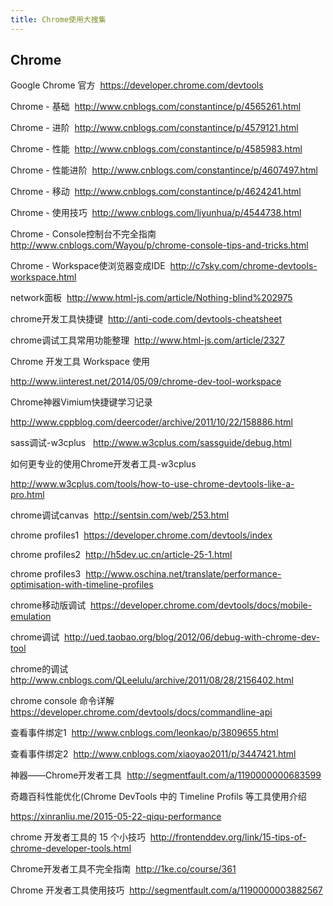 ```yaml
---
title: Chrome使用大搜集
---
```


## Chrome
Google Chrome 官方    https://developer.chrome.com/devtools

Chrome - 基础    http://www.cnblogs.com/constantince/p/4565261.html

Chrome - 进阶    http://www.cnblogs.com/constantince/p/4579121.html

Chrome - 性能    http://www.cnblogs.com/constantince/p/4585983.html

Chrome - 性能进阶    http://www.cnblogs.com/constantince/p/4607497.html

Chrome - 移动    http://www.cnblogs.com/constantince/p/4624241.html

Chrome - 使用技巧    http://www.cnblogs.com/liyunhua/p/4544738.html

Chrome - Console控制台不完全指南    http://www.cnblogs.com/Wayou/p/chrome-console-tips-and-tricks.html

Chrome - Workspace使浏览器变成IDE    http://c7sky.com/chrome-devtools-workspace.html

network面板    http://www.html-js.com/article/Nothing-blind%202975

chrome开发工具快捷键    http://anti-code.com/devtools-cheatsheet

chrome调试工具常用功能整理    http://www.html-js.com/article/2327

Chrome 开发工具 Workspace 使用 

   http://www.iinterest.net/2014/05/09/chrome-dev-tool-workspace

Chrome神器Vimium快捷键学习记录

   http://www.cppblog.com/deercoder/archive/2011/10/22/158886.html

sass调试-w3cplus     http://www.w3cplus.com/sassguide/debug.html

如何更专业的使用Chrome开发者工具-w3cplus

   http://www.w3cplus.com/tools/how-to-use-chrome-devtools-like-a-pro.html

chrome调试canvas    http://sentsin.com/web/253.html

chrome profiles1    https://developer.chrome.com/devtools/index

chrome profiles2    http://h5dev.uc.cn/article-25-1.html

chrome profiles3    http://www.oschina.net/translate/performance-optimisation-with-timeline-profiles

chrome移动版调试    https://developer.chrome.com/devtools/docs/mobile-emulation

chrome调试    http://ued.taobao.org/blog/2012/06/debug-with-chrome-dev-tool

chrome的调试    http://www.cnblogs.com/QLeelulu/archive/2011/08/28/2156402.html

chrome console 命令详解    https://developer.chrome.com/devtools/docs/commandline-api

查看事件绑定1    http://www.cnblogs.com/leonkao/p/3809655.html

查看事件绑定2    http://www.cnblogs.com/xiaoyao2011/p/3447421.html

神器——Chrome开发者工具    http://segmentfault.com/a/1190000000683599

奇趣百科性能优化(Chrome DevTools 中的 Timeline Profils 等工具使用介绍

   https://xinranliu.me/2015-05-22-qiqu-performance

chrome 开发者工具的 15 个小技巧    http://frontenddev.org/link/15-tips-of-chrome-developer-tools.html

Chrome开发者工具不完全指南    http://1ke.co/course/361

Chrome 开发者工具使用技巧    http://segmentfault.com/a/1190000003882567